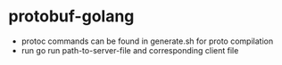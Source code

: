 # protobuf-golang

* protoc commands can be found in generate.sh for proto compilation
* run go run path-to-server-file and corresponding client file 